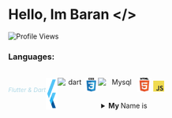 # Hello, Im Baran <b></></b>

![Profile Views](https://komarev.com/ghpvc/?username=Baranaghaa&color=blueviolet)
### Languages:


<br/>


<div style="text-align:center; display:flex;">
  <h6 style="color: lightblue; font-size: 12px">Flutter & Dart</h6>
<img alt="flutter" width="24px" src="https://raw.githubusercontent.com/github/explore/80688e429a7d4ef2fca1e82350fe8e3517d3494d/topics/flutter/flutter.png"/>
<img alt="dart" width="54px" src="https://www.vectorlogo.zone/logos/dartlang/dartlang-official.svg"/>
<div/>

<img alt="HTML5" width="28px" src="https://raw.githubusercontent.com/github/explore/80688e429a7d4ef2fca1e82350fe8e3517d3494d/topics/html/html.png" />
<img align="left" alt="css" width="28px" src="https://raw.githubusercontent.com/github/explore/80688e429a7d4ef2fca1e82350fe8e3517d3494d/topics/css/css.png" />

<img alt="JavaScript" width="22px" src="https://raw.githubusercontent.com/github/explore/80688e429a7d4ef2fca1e82350fe8e3517d3494d/topics/javascript/javascript.png" />
<img align="left" alt="Mysql" width="80" src="https://www.vectorlogo.zone/logos/mysql/mysql-horizontal.svg" />



<br />
<br />


<details>
  <summary><b>My </b>Name is</summary>
  <h1>Baran Agha</h1>
  <p style="color:lightblue;">Programmer<p/>
</details>

